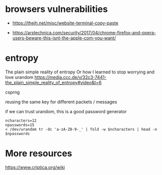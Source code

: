 # browsers vulnerabilities

- https://thejh.net/misc/website-terminal-copy-paste

- https://arstechnica.com/security/2017/04/chrome-firefox-and-opera-users-beware-this-isnt-the-apple-com-you-want/

# entropy

The plain simple reality of entropy Or how I learned to stop worrying and love urandom https://media.ccc.de/v/32c3-7441-the_plain_simple_reality_of_entropy#video&t=6

csprng

reusing the same key for different packets / messages

if we can trust urandom, this is a good password generator

```
ncharacters=12
npasswords=15
< /dev/urandom tr -dc 'a-zA-Z0-9-_' | fold -w $ncharacters | head -n $npasswords
```

# More resources

https://www.criptica.org/wiki
